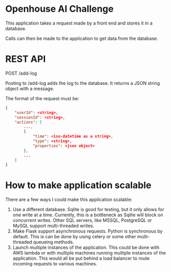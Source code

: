 # Openhouse AI Challenge

This application takes a request made by a front end and stores it in a database. 

Calls can then be made to the application to get data from the database.

# REST API

POST /add-log

Posting to /add-log adds the log to the database. It returns a JSON string object with a message.

The format of the request must be:
```json
{
    "userId": <string>,
    "sessionId": <string>,
    "actions": [
        ...,
        {
            "time": <iso-datetime as a string>,
            "type": <string>,
            "properties": <json object>
        },
        ...
    ]
}
```

 

# How to make application scalable
There are a few ways I could make this application scalable:

1. Use a different database. Sqlite is good for testing, but it only allows for one write at a time. Currently, this is a bottleneck as Sqlite will block on concurrent writes. Other SQL servers, like MSSQL, PostgreSQL or MySQL support multi-threaded writes.
2. Make Flask support asynchronous requests. Python is synchronous by default. This is can be done by using celery or some other multi-threaded queueing methods.
3. Launch multiple instances of the application. This could be done with AWS lambda or with multiple machines running multiple instances of the application. This would all be put behind a load balancer to route incoming requests to various machines.
